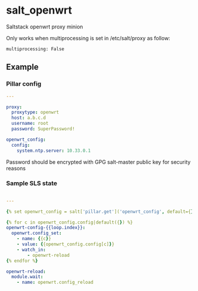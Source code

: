 # salt_openwrt
Saltstack openwrt proxy minion

Only works when multiprocessing is set in /etc/salt/proxy as follow:
```
multiprocessing: False
```

## Example

### Pillar config

```yaml
---

proxy:
  proxytype: openwrt
  host: a.b.c.d
  username: root
  password: SuperPassword!

openwrt_config:
  config:
    system.ntp.server: 10.33.0.1
```

Password should be encrypted with GPG salt-master public key for security reasons


### Sample SLS state

```yaml

---

{% set openwrt_config = salt['pillar.get']('openwrt_config', default={}) %}

{% for c in openwrt_config.config|default({}) %}
openwrt-config-{{loop.index}}:
  openwrt.config_set:
    - name: {{c}}
    - value: {{openwrt_config.config[c]}}
    - watch_in:
        - openwrt-reload
{% endfor %}

openwrt-reload:
  module.wait:
    - name: openwrt.config_reload
```
